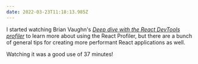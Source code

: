```yaml
---
date: 2022-03-23T11:18:13.985Z
---
```


I started watching Brian Vaughn's [_Deep dive with the React DevTools profiler_](https://www.youtube.com/watch?v=nySib7ipZdk) to learn more about using the React Profiler, but there are a bunch of general tips for creating more performant React applications as well.

Watching it was a good use of 37 minutes!
